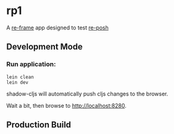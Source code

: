 # rp1

A [re-frame](https://github.com/Day8/re-frame) app designed to test [re-posh](https://github.com/denistakeda/re-posh)

## Development Mode



### Run application:

```
lein clean
lein dev
```

shadow-cljs will automatically push cljs changes to the browser.

Wait a bit, then browse to [http://localhost:8280](http://localhost:8280).

## Production Build

